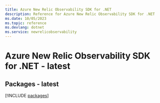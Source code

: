 ```yaml
---
title: Azure New Relic Observability SDK for .NET
description: Reference for Azure New Relic Observability SDK for .NET
ms.date: 10/05/2023
ms.topic: reference
ms.devlang: dotnet
ms.service: newrelicobservability
---
```

# Azure New Relic Observability SDK for .NET - latest
## Packages - latest
[!INCLUDE [packages](new-relic-observability-index.md)]